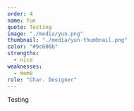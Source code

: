 ```yaml
---
order: 4
name: Yun
quote: Testing
image: "./media/yun.png"
thumbnail: "./media/yun-thumbnail.png"
color: "#9c606b"
strengths:
  - nice
weaknesses:
  - meme
role: "Char. Designer"
---
```


Testing
